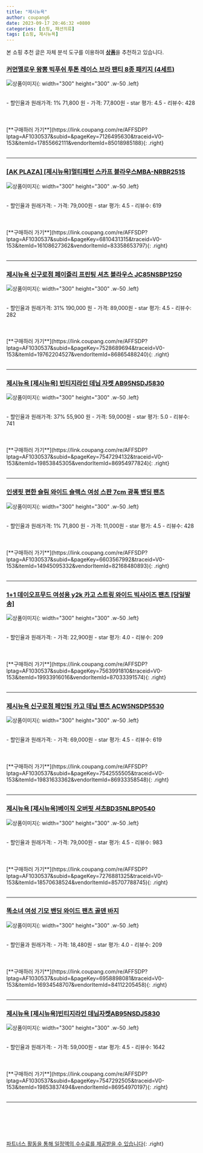 ```yaml
---
title: "제시뉴욕"
author: coupang6
date: 2023-09-17 20:46:32 +0800
categories: [쇼핑, 패션의류]
tags: [쇼핑, 제시뉴욕]
---
```


본 쇼핑 추천 글은 자체 분석 도구를 이용하여 [**상품**](https://link.coupang.com/a/bao1ui)을 추천하고 있습니다.

### [커먼멜로우 왕뽕 빅푸쉬 투톤 레이스 브라 팬티 8종 패키지 (4세트)](https://link.coupang.com/re/AFFSDP?lptag=AF1030537&subid=&pageKey=7126495630&traceid=V0-153&itemId=17855662111&vendorItemId=85018985188)

![상품이미지](https://thumbnail10.coupangcdn.com/thumbnails/remote/230x230ex/image/vendor_inventory/5c03/aaa3f8d27f14a11845b4804d1e89d149e2dc27f4385dfffd0499f4d6f216.jpg){: width="300" height="300" .w-50 .left}


<br>
- 할인율과 원래가격: 1%  71,800   원
- 가격: 77,800원
- star 평가: 4.5
- 리뷰수: 428
<br>
<br>
<br>
<br>
[**구매하러 가기**](https://link.coupang.com/re/AFFSDP?lptag=AF1030537&subid=&pageKey=7126495630&traceid=V0-153&itemId=17855662111&vendorItemId=85018985188){: .right}
<br>
<br>

---

### [[AK PLAZA] [제시뉴욕]멀티패턴 스카프 블라우스MBA-NRBR251S](https://link.coupang.com/re/AFFSDP?lptag=AF1030537&subid=&pageKey=6810431315&traceid=V0-153&itemId=16108627362&vendorItemId=83358653797)

![상품이미지](https://thumbnail8.coupangcdn.com/thumbnails/remote/230x230ex/image/vendor_inventory/7e17/22a6ed63f8e61e8db4344875cd81330224973fb208c292fe3f3c2da92d53.jpg){: width="300" height="300" .w-50 .left}


<br>
- 할인율과 원래가격: 
- 가격: 79,000원
- star 평가: 4.5
- 리뷰수: 619
<br>
<br>
<br>
<br>
[**구매하러 가기**](https://link.coupang.com/re/AFFSDP?lptag=AF1030537&subid=&pageKey=6810431315&traceid=V0-153&itemId=16108627362&vendorItemId=83358653797){: .right}
<br>
<br>

---

### [제시뉴욕 신구로점 페이즐리 프린팅 셔츠 블라우스 JC85NSBP1250](https://link.coupang.com/re/AFFSDP?lptag=AF1030537&subid=&pageKey=7528689694&traceid=V0-153&itemId=19762204527&vendorItemId=86865488240)

![상품이미지](https://thumbnail7.coupangcdn.com/thumbnails/remote/230x230ex/image/vendor_inventory/3ba2/f9c221e3155a8a9b4ac92335bd1d854d1d458e74074ed9c46c620ab10254.jpg){: width="300" height="300" .w-50 .left}


<br>
- 할인율과 원래가격: 31%  190,000   원
- 가격: 89,000원
- star 평가: 4.5
- 리뷰수: 282
<br>
<br>
<br>
<br>
[**구매하러 가기**](https://link.coupang.com/re/AFFSDP?lptag=AF1030537&subid=&pageKey=7528689694&traceid=V0-153&itemId=19762204527&vendorItemId=86865488240){: .right}
<br>
<br>

---

### [제시뉴욕 [제시뉴욕] 빈티지라인 데님 자켓 AB95NSDJ5830](https://link.coupang.com/re/AFFSDP?lptag=AF1030537&subid=&pageKey=7547294132&traceid=V0-153&itemId=19853845305&vendorItemId=86954977824)

![상품이미지](https://thumbnail7.coupangcdn.com/thumbnails/remote/230x230ex/image/vendor_inventory/f9ea/48a4b751c737fcc079e7a1390a7a2716efdb04bf22057098102ff83cc899.jpg){: width="300" height="300" .w-50 .left}


<br>
- 할인율과 원래가격: 37%  55,900   원
- 가격: 59,000원
- star 평가: 5.0
- 리뷰수: 741
<br>
<br>
<br>
<br>
[**구매하러 가기**](https://link.coupang.com/re/AFFSDP?lptag=AF1030537&subid=&pageKey=7547294132&traceid=V0-153&itemId=19853845305&vendorItemId=86954977824){: .right}
<br>
<br>

---

### [인생핏 편한 슬림 와이드 슬랙스 여성 스판 7cm 광폭 밴딩 팬츠](https://link.coupang.com/re/AFFSDP?lptag=AF1030537&subid=&pageKey=6603567992&traceid=V0-153&itemId=14945095332&vendorItemId=82168480893)

![상품이미지](https://thumbnail10.coupangcdn.com/thumbnails/remote/230x230ex/image/vendor_inventory/f90e/f27ccae7b2e43b5f91e718919730f97b414b68ad13616f2d92e5ed9eb08b.jpg){: width="300" height="300" .w-50 .left}


<br>
- 할인율과 원래가격: 1%  71,800   원
- 가격: 11,000원
- star 평가: 4.5
- 리뷰수: 428
<br>
<br>
<br>
<br>
[**구매하러 가기**](https://link.coupang.com/re/AFFSDP?lptag=AF1030537&subid=&pageKey=6603567992&traceid=V0-153&itemId=14945095332&vendorItemId=82168480893){: .right}
<br>
<br>

---

### [1+1 데이오프무드 여성용 y2k 카고 스트링 와이드 빅사이즈 팬츠 [당일발송]](https://link.coupang.com/re/AFFSDP?lptag=AF1030537&subid=&pageKey=7563991810&traceid=V0-153&itemId=19933916016&vendorItemId=87033391574)

![상품이미지](https://thumbnail7.coupangcdn.com/thumbnails/remote/230x230ex/image/vendor_inventory/0cfb/eab81233687ab330e61e77d2976f58c0b62d2a23e3b3e71f28ba92dadb95.jpg){: width="300" height="300" .w-50 .left}


<br>
- 할인율과 원래가격: 
- 가격: 22,900원
- star 평가: 4.0
- 리뷰수: 209
<br>
<br>
<br>
<br>
[**구매하러 가기**](https://link.coupang.com/re/AFFSDP?lptag=AF1030537&subid=&pageKey=7563991810&traceid=V0-153&itemId=19933916016&vendorItemId=87033391574){: .right}
<br>
<br>

---

### [제시뉴욕 신구로점 페인팅 카고 데님 팬츠 ACW5NSDP5530](https://link.coupang.com/re/AFFSDP?lptag=AF1030537&subid=&pageKey=7542555505&traceid=V0-153&itemId=19831633362&vendorItemId=86933358548)

![상품이미지](https://thumbnail6.coupangcdn.com/thumbnails/remote/230x230ex/image/vendor_inventory/f8f6/eef3813a7073635edffc400ec1b82e358b2af7bc547d4aedbf1ba23ba7cb.jpg){: width="300" height="300" .w-50 .left}


<br>
- 할인율과 원래가격: 
- 가격: 69,000원
- star 평가: 4.5
- 리뷰수: 619
<br>
<br>
<br>
<br>
[**구매하러 가기**](https://link.coupang.com/re/AFFSDP?lptag=AF1030537&subid=&pageKey=7542555505&traceid=V0-153&itemId=19831633362&vendorItemId=86933358548){: .right}
<br>
<br>

---

### [제시뉴욕 [제시뉴욕]베이직 오버핏 셔츠BD35NLBP0540](https://link.coupang.com/re/AFFSDP?lptag=AF1030537&subid=&pageKey=7276881325&traceid=V0-153&itemId=18570638524&vendorItemId=85707788745)

![상품이미지](https://thumbnail7.coupangcdn.com/thumbnails/remote/230x230ex/image/vendor_inventory/cab1/5cda63a779487b9d9812d86e04943f07513b224e2c55a1e0f7c74fe5674d.jpg){: width="300" height="300" .w-50 .left}


<br>
- 할인율과 원래가격: 
- 가격: 79,000원
- star 평가: 4.5
- 리뷰수: 983
<br>
<br>
<br>
<br>
[**구매하러 가기**](https://link.coupang.com/re/AFFSDP?lptag=AF1030537&subid=&pageKey=7276881325&traceid=V0-153&itemId=18570638524&vendorItemId=85707788745){: .right}
<br>
<br>

---

### [똑소녀 여성 기모 밴딩 와이드 팬츠 골덴 바지](https://link.coupang.com/re/AFFSDP?lptag=AF1030537&subid=&pageKey=6958898081&traceid=V0-153&itemId=16934548707&vendorItemId=84112205458)

![상품이미지](https://thumbnail6.coupangcdn.com/thumbnails/remote/230x230ex/image/vendor_inventory/9f8a/395dc71a69d8b854b8cb830b995d2ad1c5e61992b26b542f60610859b10e.jpg){: width="300" height="300" .w-50 .left}


<br>
- 할인율과 원래가격: 
- 가격: 18,480원
- star 평가: 4.0
- 리뷰수: 209
<br>
<br>
<br>
<br>
[**구매하러 가기**](https://link.coupang.com/re/AFFSDP?lptag=AF1030537&subid=&pageKey=6958898081&traceid=V0-153&itemId=16934548707&vendorItemId=84112205458){: .right}
<br>
<br>

---

### [제시뉴욕 [제시뉴욕]빈티지라인 데님자켓AB95NSDJ5830](https://link.coupang.com/re/AFFSDP?lptag=AF1030537&subid=&pageKey=7547292505&traceid=V0-153&itemId=19853837494&vendorItemId=86954970197)

![상품이미지](https://thumbnail6.coupangcdn.com/thumbnails/remote/230x230ex/image/vendor_inventory/707c/32bb6d68d6fa63a3c2e75b3468e1556d04790001369d3cfb93a4f80ff8dc.jpg){: width="300" height="300" .w-50 .left}


<br>
- 할인율과 원래가격: 
- 가격: 59,000원
- star 평가: 4.5
- 리뷰수: 1642
<br>
<br>
<br>
<br>
[**구매하러 가기**](https://link.coupang.com/re/AFFSDP?lptag=AF1030537&subid=&pageKey=7547292505&traceid=V0-153&itemId=19853837494&vendorItemId=86954970197){: .right}
<br>
<br>

---
<br><br><br><br><br> [파트너스 활동을 통해 일정액의 수수료를 제공받을 수 있습니다](https://link.coupang.com/a/bao1ui){: .right}